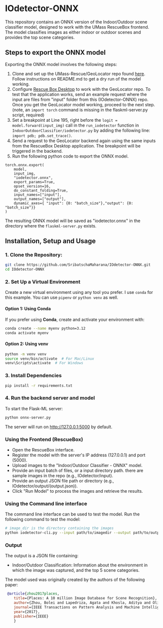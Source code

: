 # IOdetector-ONNX

This repository contains an ONNX version of the Indoor/Outdoor scene classifier model, designed to work with the UMass RescueBox frontend. The model classifies images as either indoor or outdoor scenes and provides the top scene categories.

## Steps to export the ONNX model

Exporting the ONNX model involves the following steps:
1. Clone and set up the UMass-Rescue/GeoLocator repo found [here](https://github.com/UMass-Rescue/GeoLocator). Follow instructions on README.md to get a dry run of the model working.
2. Configure [Rescue Box Desktop](https://github.com/UMass-Rescue/RescueBox-Desktop/releases) to work with the GeoLocator repo. To test that the application works, send an example request where the input are files from "input" folder from this (IOdetector-ONNX) repo. Once you get the GeoLocator model working, proceed to the next step. (note, an ```import torch``` command is missing in the flaskml-server.py script, required)
3. Set a breakpoint at Line 195, right before the `logit = model.forward(input_img)` call in the `run_iodetector` function in `IndoorOutdoorClassifier/iodetector.py` by adding the following line: `import pdb; pdb.set_trace()`.
4. Send a request to the GeoLocator backend again using the same inputs from the RescueBox Desktop application. The breakpoint will be triggered in the backend.
5. Run the following python code to export the ONNX model.
```
torch.onnx.export(
    model,              
    input_img,        
    "iodetector.onnx",   
    export_params=True, 
    opset_version=16,    
    do_constant_folding=True, 
    input_names=["input"],  
    output_names=["output"],   
    dynamic_axes={ "input": {0: "batch_size"},"output": {0: "batch_size"}}
)
```

The resulting ONNX model will be saved as "iodetector.onnx" in the directory where the `flaskml-server.py` exists.

## Installation, Setup and Usage

### 1. Clone the Repository:
```bash
git clone https://github.com/SribatschaMaharana/IOdetector-ONNX.git
cd IOdetector-ONNX
```

### 2. Set Up a Virtual Environment
Create a new virtual environment using any tool you prefer. I use  `conda` for this example. You can use `pipenv` or `python venv` as well.

#### Option 1: Using Conda

If you prefer using **Conda**, create and activate your environment with:

```bash
conda create --name myenv python=3.12
conda activate myenv
```

#### Option 2: Using venv
```bash
python -m venv venv
source venv/bin/activate  # For Mac/Linux
venv\Scripts\activate  # For Windows
```

### 3. Install Dependencies
```bash
pip install -r requirements.txt
```

### 4. Run the backend server and model
To start the Flask-ML server:
```bash
python onnx-server.py
```
The server will run on http://127.0.0.1:5000 by default.

### Using the Frontend (RescueBox)
- Open the RescueBox interface.
- Register the model with the server's IP address (127.0.0.1) and port (5000).
- Upload images to the "Indoor/Outdoor Classifier - ONNX" model.
- Provide an input batch of files, or a input directory path. there are sample images in the repo (e.g., IOdetector/input).
- Provide an output JSON file path or directory (e.g., IOdetector/output/(output.json)).
- Click "Run Model" to process the images and retrieve the results.

### Using the Command line interface
The command line interface can be used to test the model. Run the following command to test the model:

```bash
# image_dir is the directory containing the images
python iodetector-cli.py --input path/to/imagedir --output path/to/output_dir
```

### Output
The output is a JSON file containing:
- Indoor/Outdoor Classification: Information about the environment in which the image was captured, and the top 5 scene categories.

The model used was originally created by the authors of the following paper:

```bibtex
 @article{zhou2017places,
    title={Places: A 10 million Image Database for Scene Recognition},
    author={Zhou, Bolei and Lapedriza, Agata and Khosla, Aditya and Oliva, Aude and Torralba, Antonio},
    journal={IEEE Transactions on Pattern Analysis and Machine Intelligence},
    year={2017},
    publisher={IEEE}
    }